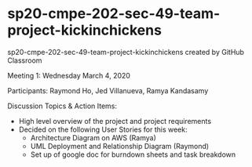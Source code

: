 # sp20-cmpe-202-sec-49-team-project-kickinchickens
sp20-cmpe-202-sec-49-team-project-kickinchickens created by GitHub Classroom

Meeting 1: Wednesday March 4, 2020

Participants: Raymond Ho, Jed Villanueva, Ramya Kandasamy

Discussion Topics & Action Items:

- High level overview of the project and project requirements
- Decided on the following User Stories for this week: 
  - Architecture Diagram on AWS (Ramya)
  - UML Deployment and Relationship Diagram (Raymond)
  - Set up of google doc for burndown sheets and task breakdown
